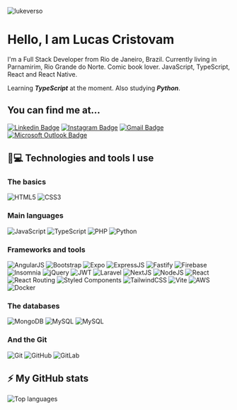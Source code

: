 <p align="left"><img src="https://komarev.com/ghpvc/?username=lukeverso" alt="lukeverso" /></p>

# Hello, I am Lucas Cristovam

I'm a Full Stack Developer from Rio de Janeiro, Brazil. Currently living in Parnamirim, Rio Grande do Norte. Comic book lover. JavaScript, TypeScript, React and React Native.

Learning ***TypeScript*** at the moment. Also studying ***Python***.

## You can find me at...
[![Linkedin Badge](https://img.shields.io/badge/lukeverso-0077B5?style=for-the-badge&logo=linkedin&logoColor=white)](https://www.linkedin.com/in/lukeverso/)
[![Instagram Badge](https://img.shields.io/badge/lukeverso-E4405F?style=for-the-badge&logo=instagram&logoColor=white)](https://instagram.com/lukeverso)
[![Gmail Badge](https://img.shields.io/badge/cristhovamlucas@gmail.com-D14836?style=for-the-badge&logo=gmail&logoColor=white)](mailto:cristhovamlucas@gmail.com)
[![Microsoft Outlook Badge](https://img.shields.io/badge/lucascristhovam@hotmail.com-0078D4?style=for-the-badge&logo=microsoft-outlook&logoColor=white)](mailto:lucascristhovam@hotmail.com)

## 🚀💻 Technologies and tools I use

### The basics
![HTML5](https://img.shields.io/badge/HTML5-E34F26?style=for-the-badge&logo=html5&logoColor=white)
![CSS3](https://img.shields.io/badge/CSS3-1572B6?style=for-the-badge&logo=css3&logoColor=white)

### Main languages
![JavaScript](https://img.shields.io/badge/JavaScript-323330?style=for-the-badge&logo=javascript&logoColor=F7DF1E)
![TypeScript](https://img.shields.io/badge/TypeScript-007ACC?style=for-the-badge&logo=typescript&logoColor=white)
![PHP](https://img.shields.io/badge/PHP-777BB4?style=for-the-badge&logo=php&logoColor=white)
![Python](https://img.shields.io/badge/Python-FFD43B?style=for-the-badge&logo=python&logoColor=blue)

### Frameworks and tools
![AngularJS](https://img.shields.io/badge/AngularJS-E23237?style=for-the-badge&logo=angularjs&logoColor=white)
![Bootstrap](https://img.shields.io/badge/Bootstrap-563D7C?style=for-the-badge&logo=bootstrap&logoColor=white)
![Expo](https://img.shields.io/badge/Expo-1B1F23?style=for-the-badge&logo=expo&logoColor=white)
![ExpressJS](https://img.shields.io/badge/Express.js-000000?style=for-the-badge&logo=express&logoColor=white)
![Fastify](https://img.shields.io/badge/fastify-202020?style=for-the-badge&logo=fastify&logoColor=white)
![Firebase](https://img.shields.io/badge/firebase-ffca28?style=for-the-badge&logo=firebase&logoColor=black)
![Insomnia](https://img.shields.io/badge/Insomnia-5849be?style=for-the-badge&logo=Insomnia&logoColor=white)
![jQuery](https://img.shields.io/badge/jQuery-0769AD?style=for-the-badge&logo=jquery&logoColor=white)
![JWT](https://img.shields.io/badge/JWT-000000?style=for-the-badge&logo=JSON%20web%20tokens&logoColor=white)
![Laravel](https://img.shields.io/badge/Laravel-FF2D20?style=for-the-badge&logo=laravel&logoColor=white)
![NextJS](https://img.shields.io/badge/next.js-000000?style=for-the-badge&logo=nextdotjs&logoColor=white)
![NodeJS](https://img.shields.io/badge/Node.js-339933?style=for-the-badge&logo=nodedotjs&logoColor=white)
![React](https://img.shields.io/badge/React-20232A?style=for-the-badge&logo=react&logoColor=61DAFB)
![React Routing](https://img.shields.io/badge/React_Router-CA4245?style=for-the-badge&logo=react-router&logoColor=white)
![Styled Components](https://img.shields.io/badge/styled--components-DB7093?style=for-the-badge&logo=styled-components&logoColor=white)
![TailwindCSS](https://img.shields.io/badge/Tailwind_CSS-38B2AC?style=for-the-badge&logo=tailwind-css&logoColor=white)
![Vite](https://img.shields.io/badge/Vite-B73BFE?style=for-the-badge&logo=vite&logoColor=FFD62E)
![AWS](https://img.shields.io/badge/Amazon_AWS-FF9900?style=for-the-badge&logo=amazonaws&logoColor=white)
![Docker](https://img.shields.io/badge/Docker-2CA5E0?style=for-the-badge&logo=docker&logoColor=white)

### The databases
![MongoDB](https://img.shields.io/badge/MongoDB-4EA94B?style=for-the-badge&logo=mongodb&logoColor=white)
![MySQL](https://img.shields.io/badge/MySQL-005C84?style=for-the-badge&logo=mysql&logoColor=white)
![MySQL](https://img.shields.io/badge/SQLite-07405E?style=for-the-badge&logo=sqlite&logoColor=white)

### And the Git
![Git](https://img.shields.io/badge/GIT-E44C30?style=for-the-badge&logo=git&logoColor=white)
![GitHub](https://img.shields.io/badge/GitHub-100000?style=for-the-badge&logo=github&logoColor=white)
![GitLab](https://img.shields.io/badge/GitLab-330F63?style=for-the-badge&logo=gitlab&logoColor=white)

## ⚡ My GitHub stats

![Top languages](https://github-readme-stats.vercel.app/api/top-langs/?username=lukeverso&layout=donut)
